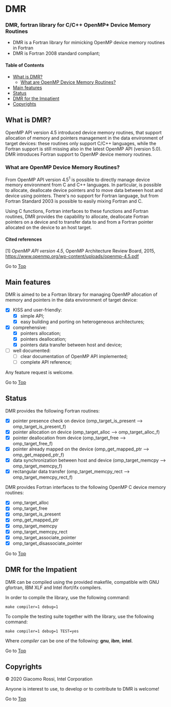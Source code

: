 <a name="top"></a>

# DMR

### DMR, fortran library for C/C++ OpenMP\* Device Memory Routines

- DMR is a Fortran library for mimicking OpenMP device memory routines in Fortran
- DMR is Fortran 2008 standard compliant;

#### Table of Contents

+ [What is DMR?](#what-is-dmr?)
	+ [What are OpenMP Device Memory Routines?](#what-are-omp-routines?)
+ [Main features](#main-features)
+ [Status](#status)
+ [DMR for the Impatient](#DMR-for-the-impatient)
+ [Copyrights](#copyrights)

## What is DMR?

OpenMP API version 4.5 introduced device memory routines, that support allocation of memory and pointers management in the data environment of target devices: these routines only support C/C++ languages, while the Fortran support is still missing also in the latest OpenMP API (version 5.0). DMR introduces Fortran support to OpenMP device memory routines.

### What are OpenMP Device Memory Routines?

From OpenMP API version 4.5<sup>1</sup> is possible to directly manage device memory environment from C and C++ languages. In particular, is possible to allocate, deallocate device pointers and to move data between host and device using pointers. There's no support for Fortran language, but from Fortran Standard 2003 is possible to easily mixing Fortran and C.

Using C functions, Fortran interfaces to these functions and Fortran routines, DMR provides the capability to allocate, deallocate Fortran pointers on a device and to transfer data to and from a Fortran pointer allocated on the device to an host target.

#### Cited references

[1] _OpenMP API version 4.5_, OpenMP Architecture Review Board, 2015, https://www.openmp.org/wp-content/uploads/openmp-4.5.pdf

Go to [Top](#top)

## Main features

DMR is aimed to be a Fortran library for managing OpenMP allocation of memory and pointers in the data environment of target device:

+ [x] KISS and user-friendly:
  + [x] simple API;
  + [x] easy building and porting on heterogeneous architectures;
+ [x] comprehensive:
  + [x] pointers allocation;
  + [x] pointers deallocation;
  + [x] pointers data transfer between host and device;
+ [ ] well documented:
  + [ ] clear documentation of OpenMP API implemented;
  + [ ] complete API reference;

Any feature request is welcome.

Go to [Top](#top)

## Status

DMR provides the following Fortran routines:

+ [x] pointer presence check on device (omp_target_is_present --> omp_target_is_present_f)
+ [x] pointer allocation on device (omp_target_alloc --> omp_target_alloc_f)
+ [x] pointer deallocation from device (omp_target_free --> omp_target_free_f)
+ [x] pointer already mapped on the device (omp_get_mapped_ptr --> omp_get_mapped_ptr_f)
+ [x] data synchronization between host and device (omp_target_memcpy --> omp_target_memcpy_f)
+ [x] rectangular data transfer (omp_target_memcpy_rect --> omp_target_memcpy_rect_f)

DMR provides Fortran interfaces to the following OpenMP C device memory routines:

+ [x] omp_target_alloc
+ [x] omp_target_free
+ [x] omp_target_is_present
+ [x] omp_get_mapped_ptr
+ [x] omp_target_memcpy
+ [x] omp_target_memcpy_rect
+ [x] omp_target_associate_pointer
+ [x] omp_target_disassociate_pointer

Go to [Top](#top)

## DMR for the Impatient

DMR can be compiled using the provided makefile, compatible with GNU gfortran, IBM XLF and Intel ifort/ifx compilers.

In order to compile the library, use the following command:
```
make compiler=1 debug=1
```

To compile the testing suite together with the library, use the following command:
```
make compiler=1 debug=1 TEST=yes
```

Where *compiler* can be one of the following: **gnu**, **ibm**, **intel**.

Go to [Top](#top)

## Copyrights

&copy; 2020 Giacomo Rossi, Intel Corporation

Anyone is interest to use, to develop or to contribute to DMR is welcome!

Go to [Top](#top)

